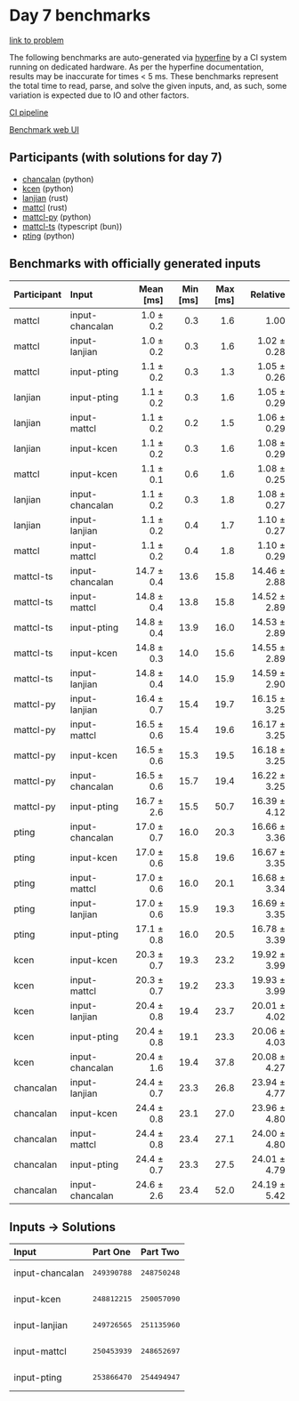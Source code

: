 # Day 7 benchmarks

[link to problem](https://adventofcode.com/2023/day/7)

The following benchmarks are auto-generated via
[hyperfine](https://github.com/sharkdp/hyperfine) by a CI system running on
dedicated hardware. As per the hyperfine documentation, results may be
inaccurate for times < 5 ms. These benchmarks represent the total time to read,
parse, and solve the given inputs, and, as such, some variation is expected due
to IO and other factors.

[CI pipeline](http://ci.papercode.net:8080/teams/main/pipelines/aoc2023)

[Benchmark web UI](https://aoc.ancalagon.black)


## Participants (with solutions for day 7)

- [chancalan](https://github.com/chancalan/aoc2023) (python)
- [kcen](https://github.com/kcen/aoc2023) (python)
- [lanjian](https://github.com/lanjian/aoc-2023) (rust)
- [mattcl](https://github.com/mattcl/aoc2023) (rust)
- [mattcl-py](https://github.com/mattcl/aoc2023-py) (python)
- [mattcl-ts](https://github.com/mattcl/aoc2023-js) (typescript (bun))
- [pting](https://github.com/pting/aoc2023) (python)


## Benchmarks with officially generated inputs

| Participant | Input | Mean [ms] | Min [ms] | Max [ms] | Relative |
|:---|:---|---:|---:|---:|---:|
| mattcl | input-chancalan | 1.0 ± 0.2 | 0.3 | 1.6 | 1.00 |
| mattcl | input-lanjian | 1.0 ± 0.2 | 0.3 | 1.6 | 1.02 ± 0.28 |
| mattcl | input-pting | 1.1 ± 0.2 | 0.3 | 1.3 | 1.05 ± 0.26 |
| lanjian | input-pting | 1.1 ± 0.2 | 0.3 | 1.6 | 1.05 ± 0.29 |
| lanjian | input-mattcl | 1.1 ± 0.2 | 0.2 | 1.5 | 1.06 ± 0.29 |
| lanjian | input-kcen | 1.1 ± 0.2 | 0.3 | 1.6 | 1.08 ± 0.29 |
| mattcl | input-kcen | 1.1 ± 0.1 | 0.6 | 1.6 | 1.08 ± 0.25 |
| lanjian | input-chancalan | 1.1 ± 0.2 | 0.3 | 1.8 | 1.08 ± 0.27 |
| lanjian | input-lanjian | 1.1 ± 0.2 | 0.4 | 1.7 | 1.10 ± 0.27 |
| mattcl | input-mattcl | 1.1 ± 0.2 | 0.4 | 1.8 | 1.10 ± 0.29 |
| mattcl-ts | input-chancalan | 14.7 ± 0.4 | 13.6 | 15.8 | 14.46 ± 2.88 |
| mattcl-ts | input-mattcl | 14.8 ± 0.4 | 13.8 | 15.8 | 14.52 ± 2.89 |
| mattcl-ts | input-pting | 14.8 ± 0.4 | 13.9 | 16.0 | 14.53 ± 2.89 |
| mattcl-ts | input-kcen | 14.8 ± 0.3 | 14.0 | 15.6 | 14.55 ± 2.89 |
| mattcl-ts | input-lanjian | 14.8 ± 0.4 | 14.0 | 15.9 | 14.59 ± 2.90 |
| mattcl-py | input-lanjian | 16.4 ± 0.7 | 15.4 | 19.7 | 16.15 ± 3.25 |
| mattcl-py | input-mattcl | 16.5 ± 0.6 | 15.4 | 19.6 | 16.17 ± 3.25 |
| mattcl-py | input-kcen | 16.5 ± 0.6 | 15.3 | 19.5 | 16.18 ± 3.25 |
| mattcl-py | input-chancalan | 16.5 ± 0.6 | 15.7 | 19.4 | 16.22 ± 3.25 |
| mattcl-py | input-pting | 16.7 ± 2.6 | 15.5 | 50.7 | 16.39 ± 4.12 |
| pting | input-chancalan | 17.0 ± 0.7 | 16.0 | 20.3 | 16.66 ± 3.36 |
| pting | input-kcen | 17.0 ± 0.6 | 15.8 | 19.6 | 16.67 ± 3.35 |
| pting | input-mattcl | 17.0 ± 0.6 | 16.0 | 20.1 | 16.68 ± 3.34 |
| pting | input-lanjian | 17.0 ± 0.6 | 15.9 | 19.3 | 16.69 ± 3.35 |
| pting | input-pting | 17.1 ± 0.8 | 16.0 | 20.5 | 16.78 ± 3.39 |
| kcen | input-kcen | 20.3 ± 0.7 | 19.3 | 23.2 | 19.92 ± 3.99 |
| kcen | input-mattcl | 20.3 ± 0.7 | 19.2 | 23.3 | 19.93 ± 3.99 |
| kcen | input-lanjian | 20.4 ± 0.8 | 19.4 | 23.7 | 20.01 ± 4.02 |
| kcen | input-pting | 20.4 ± 0.8 | 19.1 | 23.3 | 20.06 ± 4.03 |
| kcen | input-chancalan | 20.4 ± 1.6 | 19.4 | 37.8 | 20.08 ± 4.27 |
| chancalan | input-lanjian | 24.4 ± 0.7 | 23.3 | 26.8 | 23.94 ± 4.77 |
| chancalan | input-kcen | 24.4 ± 0.8 | 23.1 | 27.0 | 23.96 ± 4.80 |
| chancalan | input-mattcl | 24.4 ± 0.8 | 23.4 | 27.1 | 24.00 ± 4.80 |
| chancalan | input-pting | 24.4 ± 0.7 | 23.3 | 27.5 | 24.01 ± 4.79 |
| chancalan | input-chancalan | 24.6 ± 2.6 | 23.4 | 52.0 | 24.19 ± 5.42 |


## Inputs -> Solutions

| Input | Part One | Part Two |
|:---|:---|:---|
|input-chancalan|<pre>249390788</pre>|<pre>248750248</pre>|
|input-kcen|<pre>248812215</pre>|<pre>250057090</pre>|
|input-lanjian|<pre>249726565</pre>|<pre>251135960</pre>|
|input-mattcl|<pre>250453939</pre>|<pre>248652697</pre>|
|input-pting|<pre>253866470</pre>|<pre>254494947</pre>|